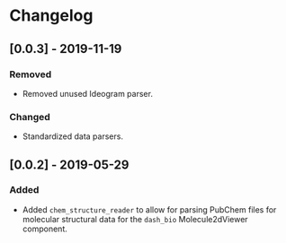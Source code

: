 # Changelog

## [0.0.3] - 2019-11-19

### Removed

* Removed unused Ideogram parser.

### Changed

* Standardized data parsers.

## [0.0.2] - 2019-05-29

### Added

* Added `chem_structure_reader` to allow for parsing PubChem files for
  molecular structural data for the `dash_bio` Molecule2dViewer
  component.
